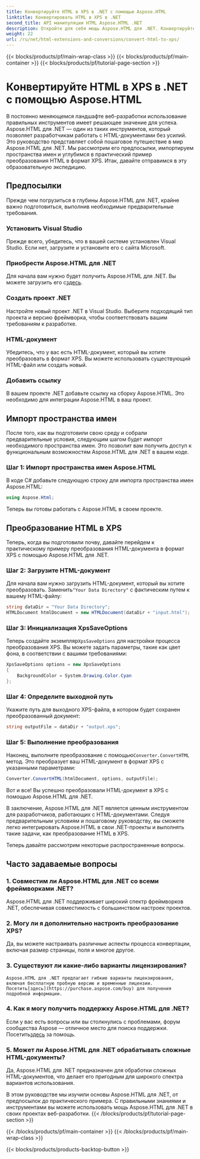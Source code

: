 ```yaml
---
title: Конвертируйте HTML в XPS в .NET с помощью Aspose.HTML
linktitle: Конвертировать HTML в XPS в .NET
second_title: API манипуляции HTML Aspose.HTML .NET
description: Откройте для себя мощь Aspose.HTML для .NET. Конвертируйте HTML в XPS без усилий. Предварительные условия, пошаговое руководство и часто задаваемые вопросы включены.
weight: 22
url: /ru/net/html-extensions-and-conversions/convert-html-to-xps/
---
```


{{< blocks/products/pf/main-wrap-class >}}
{{< blocks/products/pf/main-container >}}
{{< blocks/products/pf/tutorial-page-section >}}

# Конвертируйте HTML в XPS в .NET с помощью Aspose.HTML


В постоянно меняющемся ландшафте веб-разработки использование правильных инструментов имеет решающее значение для успеха. Aspose.HTML для .NET — один из таких инструментов, который позволяет разработчикам работать с HTML-документами без усилий. Это руководство представляет собой пошаговое путешествие в мир Aspose.HTML для .NET. Мы рассмотрим его предпосылки, импортируем пространства имен и углубимся в практический пример преобразования HTML в формат XPS. Итак, давайте отправимся в эту образовательную экспедицию.

## Предпосылки

Прежде чем погрузиться в глубины Aspose.HTML для .NET, крайне важно подготовиться, выполнив необходимые предварительные требования.

### Установить Visual Studio

Прежде всего, убедитесь, что в вашей системе установлен Visual Studio. Если нет, загрузите и установите его с сайта Microsoft.

### Приобрести Aspose.HTML для .NET

 Для начала вам нужно будет получить Aspose.HTML для .NET. Вы можете загрузить его с[здесь](https://releases.aspose.com/html/net/).

### Создать проект .NET

Настройте новый проект .NET в Visual Studio. Выберите подходящий тип проекта и версию фреймворка, чтобы соответствовать вашим требованиям к разработке.

### HTML-документ

Убедитесь, что у вас есть HTML-документ, который вы хотите преобразовать в формат XPS. Вы можете использовать существующий HTML-файл или создать новый.

### Добавить ссылку

В вашем проекте .NET добавьте ссылку на сборку Aspose.HTML. Это необходимо для интеграции Aspose.HTML в ваш проект.

## Импорт пространства имен

После того, как вы подготовили свою среду и собрали предварительные условия, следующим шагом будет импорт необходимого пространства имен. Это позволит вам получить доступ к функциональным возможностям Aspose.HTML для .NET в вашем коде.

### Шаг 1: Импорт пространства имен Aspose.HTML

В коде C# добавьте следующую строку для импорта пространства имен Aspose.HTML:

```csharp
using Aspose.Html;
```

Теперь вы готовы работать с Aspose.HTML в своем проекте.

## Преобразование HTML в XPS

Теперь, когда вы подготовили почву, давайте перейдем к практическому примеру преобразования HTML-документа в формат XPS с помощью Aspose.HTML для .NET.

### Шаг 2: Загрузите HTML-документ

 Для начала вам нужно загрузить HTML-документ, который вы хотите преобразовать. Заменить`"Your Data Directory"` с фактическим путем к вашему HTML-файлу:

```csharp
string dataDir = "Your Data Directory";
HTMLDocument htmlDocument = new HTMLDocument(dataDir + "input.html");
```

### Шаг 3: Инициализация XpsSaveOptions

 Теперь создайте экземпляр`XpsSaveOptions` для настройки процесса преобразования XPS. Вы можете задать параметры, такие как цвет фона, в соответствии с вашими требованиями:

```csharp
XpsSaveOptions options = new XpsSaveOptions
{
    BackgroundColor = System.Drawing.Color.Cyan
};
```

### Шаг 4: Определите выходной путь

Укажите путь для выходного XPS-файла, в котором будет сохранен преобразованный документ:

```csharp
string outputFile = dataDir + "output.xps";
```

### Шаг 5: Выполнение преобразования

 Наконец, выполните преобразование с помощью`Converter.ConvertHTML` метод. Это преобразует ваш HTML-документ в формат XPS с указанными параметрами:

```csharp
Converter.ConvertHTML(htmlDocument, options, outputFile);
```

Вот и все! Вы успешно преобразовали HTML-документ в XPS с помощью Aspose.HTML для .NET.

В заключение, Aspose.HTML для .NET является ценным инструментом для разработчиков, работающих с HTML-документами. Следуя предварительным условиям и пошаговому руководству, вы сможете легко интегрировать Aspose.HTML в свои .NET-проекты и выполнять такие задачи, как преобразование HTML в XPS.

Теперь давайте рассмотрим некоторые распространенные вопросы.

## Часто задаваемые вопросы

### 1. Совместим ли Aspose.HTML для .NET со всеми фреймворками .NET?
   Aspose.HTML для .NET поддерживает широкий спектр фреймворков .NET, обеспечивая совместимость с большинством настроек проектов.

### 2. Могу ли я дополнительно настроить преобразование XPS?
   Да, вы можете настраивать различные аспекты процесса конвертации, включая размер страницы, поля и многое другое.

### 3. Существуют ли какие-либо варианты лицензирования?
    Aspose.HTML для .NET предлагает гибкие варианты лицензирования, включая бесплатную пробную версию и временные лицензии. Посетить[здесь](https://purchase.aspose.com/buy) для получения подробной информации.

### 4. Как я могу получить поддержку Aspose.HTML для .NET?
   Если у вас есть вопросы или вы столкнулись с проблемами, форум сообщества Aspose — отличное место для поиска поддержки. Посетить[здесь](https://forum.aspose.com/) за помощь.

### 5. Может ли Aspose.HTML для .NET обрабатывать сложные HTML-документы?
   Да, Aspose.HTML для .NET предназначен для обработки сложных HTML-документов, что делает его пригодным для широкого спектра вариантов использования.

В этом руководстве мы изучили основы Aspose.HTML для .NET, от предпосылок до практического примера. С правильными знаниями и инструментами вы можете использовать мощь Aspose.HTML для .NET в своих проектах веб-разработки.
{{< /blocks/products/pf/tutorial-page-section >}}

{{< /blocks/products/pf/main-container >}}
{{< /blocks/products/pf/main-wrap-class >}}

{{< blocks/products/products-backtop-button >}}
